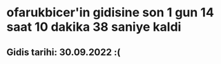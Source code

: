 # ofarukbicer'in gidisine son 1 gun 14 saat 10 dakika 38 saniye kaldi

## Gidis tarihi: 30.09.2022 :(